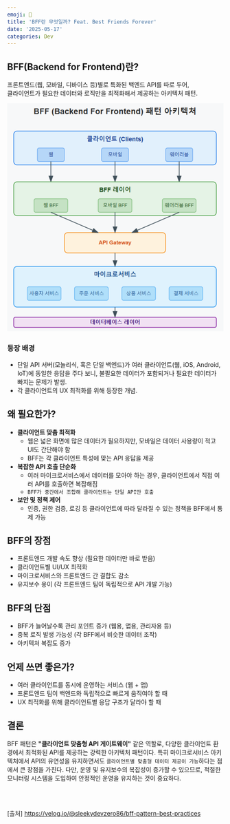 ```yaml
---
emoji: 👯
title: 'BFF란 무엇일까? Feat. Best Friends Forever'
date: '2025-05-17'
categories: Dev
---
```

## BFF(Backend for Frontend)란?
프론트엔드(웹, 모바일, 디바이스 등)별로 특화된 백엔드 API를 따로 두어, <br />
클라이언트가 필요한 데이터와 로직만을 최적화해서 제공하는 아키텍처 패턴.

![](1.png)

### 등장 배경
- 단일 API 서버(모놀리식, 혹은 단일 백엔드)가 여러 클라이언트(웹, iOS, Android, IoT)에 동일한 응답을 주다 보니, 불필요한 데이터가 포함되거나 필요한 데이터가 빠지는 문제가 발생. 
- 각 클라이언트의 UX 최적화를 위해 등장한 개념.

## 왜 필요한가?
- **클라이언트 맞춤 최적화**
  - 웹은 넓은 화면에 많은 데이터가 필요하지만, 모바일은 데이터 사용량이 적고 UI도 간단해야 함 
  - BFF는 각 클라이언트 특성에 맞는 API 응답을 제공
- **복잡한 API 호출 단순화**
  - 여러 마이크로서비스에서 데이터를 모아야 하는 경우, 클라이언트에서 직접 여러 API를 호출하면 복잡해짐 
  - ``BFF가 중간에서 조합해 클라이언트는 단일 API만 호출``
- **보안 및 정책 제어**
  - 인증, 권한 검증, 로깅 등 클라이언트에 따라 달라질 수 있는 정책을 BFF에서 통제 가능

## BFF의 장점
- 프론트엔드 개발 속도 향상 (필요한 데이터만 바로 받음)
- 클라이언트별 UI/UX 최적화 
- 마이크로서비스와 프론트엔드 간 결합도 감소 
- 유지보수 용이 (각 프론트엔드 팀이 독립적으로 API 개발 가능)

## BFF의 단점
- BFF가 늘어날수록 관리 포인트 증가 (웹용, 앱용, 관리자용 등)
- 중복 로직 발생 가능성 (각 BFF에서 비슷한 데이터 조작)
- 아키텍처 복잡도 증가

## 언제 쓰면 좋은가?
- 여러 클라이언트를 동시에 운영하는 서비스 (웹 + 앱)
- 프론트엔드 팀이 백엔드와 독립적으로 빠르게 움직여야 할 때 
- UX 최적화를 위해 클라이언트별 응답 구조가 달라야 할 때

## 결론
BFF 패턴은 **"클라이언트 맞춤형 API 게이트웨이"** 같은 역할로, 다양한 클라이언트 환경에서 최적화된 API를 제공하는 강력한 아키텍처 패턴이다.
특히 마이크로서비스 아키텍처에서 API의 유연성을 유지하면서도 ``클라이언트별 맞춤형 데이터 제공이 가능``하다는 점에서 큰 장점을 가진다.
다만, 운영 및 유지보수의 복잡성이 증가할 수 있으므로, 적절한 모니터링 시스템을 도입하여 안정적인 운영을 유지하는 것이 중요하다.

<br/>
<br/>

[출처]
https://velog.io/@sleekydevzero86/bff-pattern-best-practices

```toc
```
